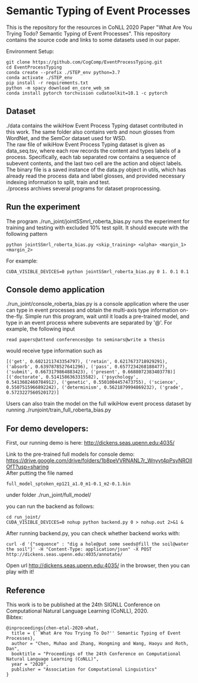 # Semantic Typing of Event Processes
This is the repository for the resources in CoNLL 2020 Paper "What Are You Trying Todo? Semantic Typing of Event Processes". This repository contains the source code and links to some datasets used in our paper.

Environment Setup:
    
    git clone https://github.com/CogComp/EventProcessTyping.git
    cd EventProcessTyping
    conda create --prefix ./STEP_env python=3.7
    conda activate ./STEP_env
    pip install -r requirements.txt
    python -m spacy download en_core_web_sm
    conda install pytorch torchvision cudatoolkit=10.1 -c pytorch 

    
## Dataset  
./data contains the wikiHow Event Process Typing dataset contributed in this work. The same folder also contains verb and noun glosses from WordNet, and the SemCor dataset used for WSD.  
The raw file of wikiHow Event Process Typing dataset is given as data_seq.tsv, where each row records the content and types labels of a process. Specifically, each tab separated row contains a sequence of subevent contents, and the last two cell are the action and object labels.  
The binary file is a saved instance of the data.py object in utils, which has already read the process data and label glosses, and provided necessary indexing information to split, train and test.  
./process archives several programs for dataset proprocessing.  

## Run the experiment  
The program ./run_joint/jointSSmrl_roberta_bias.py runs the experiment for training and testing with excluded 10\% test split. It should execute with the following pattern  

    python jointSSmrl_roberta_bias.py <skip_training> <alpha> <margin_1> <margin_2>  
  
For example:  

    CUDA_VISIBLE_DEVICES=0 python jointSSmrl_roberta_bias.py 0 1. 0.1 0.1
  

## Console demo application  

./run_joint/console_roberta_bias.py is a console application where the user can type in event processes and obtain the multi-axis type information on-the-fly.  Simple run this program, wait until it loads a pre-trained model, and type in an event process where subevents are separated by '@'. For example, the following input   

    read papers@attend conferences@go to seminars@write a thesis
  
would receive type information such as  

    [('get', 0.6021211743354797), ('retain', 0.6217673718929291), ('absorb', 0.6397878527641296), ('pass', 0.6577234268188477), ('submit', 0.6673179864883423), ('present', 0.6688072383403778)] 
    [('doctorate', 0.5141586363315582), ('psychology', 0.5413682460784912), ('genetic', 0.5501004457473755), ('science', 0.5507515966892242), ('determinism', 0.5621879994869232), ('grade', 0.5723227560520172)]

Users can also train the model on the full wikiHow event process dataset by running ./runjoint/train_full_roberta_bias.py 


## For demo developers:
First, our running demo is here: http://dickens.seas.upenn.edu:4035/

Link to the pre-trained full models for console demo: https://drive.google.com/drive/folders/1b8peVVRNANL7r_Wnyyt4pPsyNROIlOfT?usp=sharing  
After putting the file named 

    full_model_sptoken_ep121_a1.0_m1-0.1_m2-0.1.bin
under folder ./run_joint/full_model/

you can run the backend as follows:

    cd run_joint/
    CUDA_VISIBLE_DEVICES=0 nohup python backend.py 0 > nohup.out 2>&1 &
    
After running backend.py, you can check whether backend works with:

    curl -d '{"sequence" : "dig a hole@put some seeds@fill the soil@water the soil"}' -H "Content-Type: application/json" -X POST http://dickens.seas.upenn.edu:4035/annotate/
    
Open url http://dickens.seas.upenn.edu:4035/ in the browser, then you can play with it!

 


## Reference
This work is to be published at the 24th SIGNLL Conference on Computational Natural Language Learning (CoNLL), 2020.  
Bibtex:
  
    @inproceedings{chen-etal-2020-what,
      title = {``What Are You Trying To Do?'' Semantic Typing of Event Processes},
      author = "Chen, Muhao and Zhang, Hongming and Wang, Haoyu and Roth, Dan",
      booktitle = "Proceedings of the 24th Conference on Computational Natural Language Learning (CoNLL)",
      year = "2020",
      publisher = "Association for Computational Linguistics"
    }


